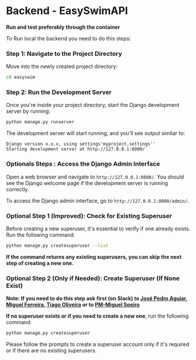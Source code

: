 # Backend - EasySwimAPI

**Run and test preferably through the container**

To Run local the backend you need to do this steps:
### Step 1: Navigate to the Project Directory

Move into the newly created project directory:

```bash
cd easyswim 
```

### Step 2: Run the Development Server

Once you're inside your project directory, start the Django development server by running:

```bash
python manage.py runserver
```

The development server will start running, and you'll see output similar to:

```arduino
Django version x.x.x, using settings'myproject.settings''
Starting development server at http://127.0.0.1:8000/ 
```
### Optionals Steps : Access the Django Admin Interface

Open a web browser and navigate to `http://127.0.0.1:8000/`. You should see the Django welcome page if the development server is running correctly.

To access the Django admin interface, go to `http://127.0.0.1:8000/admin/`. 

### Optional Step 1 (Improved): Check for Existing Superuser

Before creating a new superuser, it's essential to verify if one already exists. Run the following command:
```bash
python manage.py createsuperuser --list
```

**If the command returns any existing superusers, you can skip the next step of creating a new one.**

###  Optional Step 2 (Only if Needed): Create Superuser (If None Exist)
**Note: If you need to do this step ask first (on Slack) to [José Pedro Aguiar](https://gestodeprojetohq.slack.com/team/U05UU2RLRJL), [Miguel Ferreira](https://gestodeprojetohq.slack.com/team/U05TLU8B1U6), [Tiago Oliveira](https://gestodeprojetohq.slack.com/team/U05U03UTETV) or to [PM-Miguel Soeiro](https://gestodeprojetohq.slack.com/team/U05U2H8V1AL)**

**If no superuser exists or if you need to create a new one**, run the following command:
```bash
python manage.py createsuperuser
```
Please follow the prompts to create a superuser account only if it's required or if there are no existing superusers.
